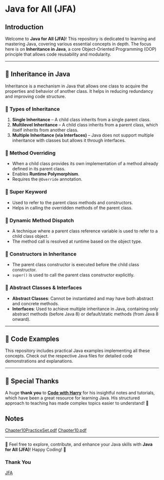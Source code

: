 # Java for All (JFA)

## Introduction
Welcome to **Java for All (JFA)**! This repository is dedicated to learning and mastering Java, covering various essential concepts in depth. The focus here is on **Inheritance in Java**, a core Object-Oriented Programming (OOP) principle that allows code reusability and modularity.

---

## 📌 **Inheritance in Java**
Inheritance is a mechanism in Java that allows one class to acquire the properties and behavior of another class. It helps in reducing redundancy and improving code structure.

### 🔹 **Types of Inheritance**
1. **Single Inheritance** – A child class inherits from a single parent class.
2. **Multilevel Inheritance** – A child class inherits from a parent class, which itself inherits from another class.
3. **Multiple Inheritance (via Interfaces)** – Java does not support multiple inheritance with classes but allows it through interfaces.

### 🔹 **Method Overriding**
- When a child class provides its own implementation of a method already defined in its parent class.
- Enables **Runtime Polymorphism**.
- Requires the `@Override` annotation.

### 🔹 **Super Keyword**
- Used to refer to the parent class methods and constructors.
- Helps in calling the overridden methods of the parent class.

### 🔹 **Dynamic Method Dispatch**
- A technique where a parent class reference variable is used to refer to a child class object.
- The method call is resolved at runtime based on the object type.

### 🔹 **Constructors in Inheritance**
- The parent class constructor is executed before the child class constructor.
- `super()` is used to call the parent class constructor explicitly.

### 🔹 **Abstract Classes & Interfaces**
- **Abstract Classes**: Cannot be instantiated and may have both abstract and concrete methods.
- **Interfaces**: Used to achieve multiple inheritance in Java, containing only abstract methods (before Java 8) or default/static methods (from Java 8 onward).

---

## 🚀 **Code Examples**
This repository includes practical Java examples implementing all these concepts. Check out the respective Java files for detailed code demonstrations and explanations.

---

## 🙏 **Special Thanks**
A huge **thank you** to [**Code with Harry**](https://www.youtube.com/@CodeWithHarry) for his insightful notes and tutorials, which have been a great resource for learning Java. His structured approach to teaching has made complex topics easier to understand! 🎉

## **Notes**
[Chapter10PracticeSet.pdf](https://github.com/user-attachments/files/18797235/Chapter10PracticeSet.pdf)
[Chapter10.pdf](https://github.com/user-attachments/files/18797231/Chapter10.pdf)

---

📢 Feel free to explore, contribute, and enhance your Java skills with **Java for All (JFA)**! Happy Coding! 🚀

### Thank You
[JFA](https://github.com/abhinandan2540)

